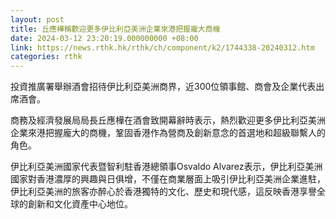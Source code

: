 ```yaml
---
layout: post
title: 丘應樺稱歡迎更多伊比利亞美洲企業來港把握龐大商機
date: 2024-03-12 23:20:19.000000000 +08:00
link: https://news.rthk.hk/rthk/ch/component/k2/1744338-20240312.htm
categories: rthk
---
```


投資推廣署舉辦酒會招待伊比利亞美洲商界，近300位領事館、商會及企業代表出席酒會。

商務及經濟發展局局長丘應樺在酒會致開幕辭時表示，熱烈歡迎更多伊比利亞美洲企業來港把握龐大的商機，鞏固香港作為營商及創新意念的首選地和超級聯繫人的角色。

伊比利亞美洲國家代表暨智利駐香港總領事Osvaldo Alvarez表示，伊比利亞美洲國家對香港濃厚的興趣與日俱增，不僅在商業層面上吸引伊比利亞美洲企業進駐，伊比利亞美洲的旅客亦醉心於香港獨特的文化、歷史和現代感，這反映香港享譽全球的創新和文化資產中心地位。
